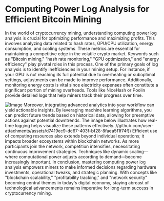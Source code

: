 # Computing Power Log Analysis for Efficient Bitcoin Mining
In the world of cryptocurrency mining, understanding computing power log analysis is crucial for optimizing performance and maximizing profits. This involves analyzing data related to hash rates, GPU/CPU utilization, energy consumption, and cooling systems. These metrics are essential for maintaining a competitive edge in the volatile crypto market. Keywords such as "Bitcoin mining," "hash rate monitoring," "GPU optimization," and "energy efficiency" play pivotal roles in this process.
One of the primary goals of log analysis is to identify inefficiencies in your mining setup. For instance, if your GPU is not reaching its full potential due to overheating or suboptimal settings, adjustments can be made to improve performance. Additionally, monitoring energy costs is vital since electricity expenses often constitute a significant portion of mining overheads. Tools like NiceHash or Poolin provide detailed logs that help miners track their progress over time.

![Image](https://github.com/user-attachments/assets/4a25d116-2220-4385-b08e-f287af8fcbc4)
Moreover, integrating advanced analytics into your workflow can yield actionable insights. By leveraging machine learning algorithms, you can predict future trends based on historical data, allowing for preemptive actions against potential downtrends. The image below illustrates how real-time logging helps visualize these patterns effectively.
 //github.com/user-attachments/assets/d7419ec9-dc67-403f-bf28-8faea5f1f74f))
Efficient use of computing resources also extends beyond individual operations; it impacts broader ecosystems within blockchain networks. As more participants join the network, competition intensifies, necessitating continuous improvement strategies. Techniques like dynamic scaling—where computational power adjusts according to demand—become increasingly important.
In conclusion, mastering computing power log analysis empowers miners to make informed decisions regarding hardware investments, operational tweaks, and strategic planning. With concepts like "blockchain scalability," "profitability tracking," and "network security" becoming central themes in today's digital economy, staying abreast of technological advancements remains imperative for long-term success in cryptocurrency mining.
